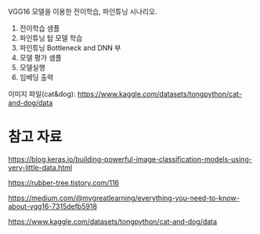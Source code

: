 VGG16 모델을 이용한 전이학습, 파인튜닝 시나리오.
1. 전이학습 샘플
2. 파인튜닝 탑 모델 학습
3. 파인튜닝 Bottleneck and DNN 부 
4. 모델 평가 샘플
5. 모델실행 
6. 임베딩 출력

이미지 파일(cat&dog): https://www.kaggle.com/datasets/tongpython/cat-and-dog/data

# 참고 자료

https://blog.keras.io/building-powerful-image-classification-models-using-very-little-data.html

https://rubber-tree.tistory.com/116

https://medium.com/@mygreatlearning/everything-you-need-to-know-about-vgg16-7315defb5918

https://www.kaggle.com/datasets/tongpython/cat-and-dog/data
